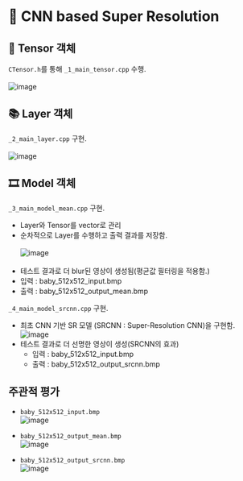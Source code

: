 # 🌈 CNN based Super Resolution

## 🌊 Tensor 객체
`CTensor.h`를 통해 `_1_main_tensor.cpp` 수행.<br><br>
![image](https://user-images.githubusercontent.com/71140885/126168115-e1c4ca37-96e9-4271-b389-14d655cba7dd.png)
<br>
## 📚 Layer 객체
`_2_main_layer.cpp` 구현.<br><br>
![image](https://user-images.githubusercontent.com/71140885/126168386-b89c4d9b-11ab-43ed-9914-82b3ebc50fb9.png)
<br>
## 🎞 Model 객체 
`_3_main_model_mean.cpp` 구현. 
  * Layer와 Tensor를 vector로 관리
  * 순차적으로 Layer를 수행하고 출력 결과를 저장함.<br><br>
![image](https://user-images.githubusercontent.com/71140885/126168617-5fadec8c-dd36-42dc-b7ce-0baad7a80f8a.png)
<br><br>
* 테스트 결과로 더 blur된 영상이 생성됨(평균값 필터링을 적용함.)
* 입력 : baby_512x512_input.bmp
* 출력 : baby_512x512_output_mean.bmp
    
 `_4_main_model_srcnn.cpp` 구현.
 * 최초 CNN 기반 SR 모델 (SRCNN : Super-Resolution CNN)을 구현함. <br>
 ![image](https://user-images.githubusercontent.com/71140885/126173247-57c55d96-67a4-44cf-9bc2-7f746e9b0952.png)
* 테스트 결과로 더 선명한 영상이 생성(SRCNN의 효과)
    * 입력 : baby_512x512_input.bmp
    * 출력 : baby_512x512_output_srcnn.bmp
 
 ## 주관적 평가
 * `baby_512x512_input.bmp` <br>
 ![image](https://user-images.githubusercontent.com/71140885/126173668-f23f7fc3-4de1-4fd1-9466-ab1ecc64c0ec.png)

 * `baby_512x512_output_mean.bmp`<br>
 ![image](https://user-images.githubusercontent.com/71140885/126173707-3f1433d5-fe3b-4d1d-b6ac-333ebf4311cf.png)

 * `baby_512x512_output_srcnn.bmp`<br>
![image](https://user-images.githubusercontent.com/71140885/126173735-59782faa-5758-411d-b6c3-77a5810e551e.png)
